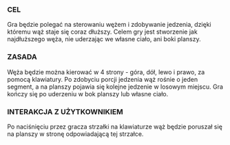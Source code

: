 ### CEL
Gra będzie polegać na sterowaniu wężem i zdobywanie jedzenia, dzięki któremu wąż staje się coraz dłuższy. Celem gry jest stworzenie jak najdłuższego węża, nie uderzając we własne ciało, ani boki planszy.

### ZASADA
Węża będzie można kierować w 4 strony - góra, dół, lewo i prawo, za pomocą klawiatury. Po zdobyciu porcji jedzenia wąż rośnie o jeden segment, a na planszy pojawia się kolejne jedzenie w losowym miejscu. Gra kończy się po uderzeniu w bok planszy lub własne ciało.

### INTERAKCJA Z UŻYTKOWNIKIEM
Po naciśnięciu przez gracza strzałki na klawiaturze wąż będzie poruszał się na planszy w stronę odpowiadającą tej strzałce.